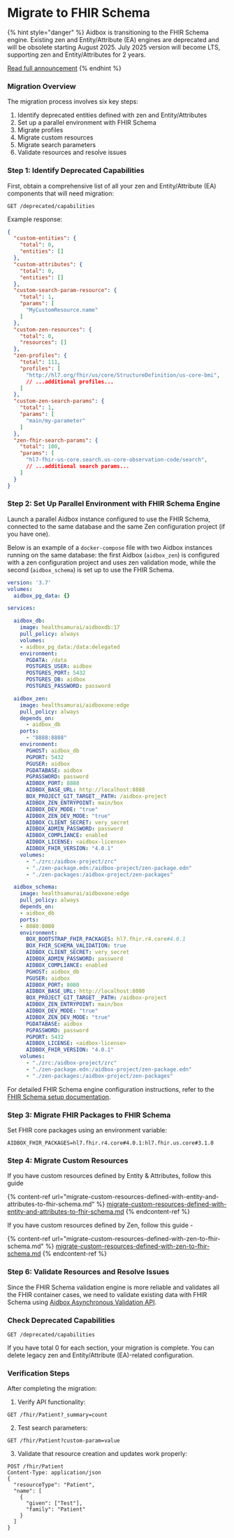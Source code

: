 # Migrate to FHIR Schema

{% hint style="danger" %}
Aidbox is transitioning to the FHIR Schema engine. Existing zen and Entity/Attribute (EA) engines are deprecated and will be obsolete starting August 2025. July 2025 version will become LTS, supporting zen and Entity/Attributes for 2 years.

[Read full announcement](https://www.health-samurai.io/news/aidbox-transitions-to-the-fhir-schema-engine)
{% endhint %}

### Migration Overview

The migration process involves six key steps:

1. Identify deprecated entities defined with zen and Entity/Attributes
2. Set up a parallel environment with FHIR Schema
3. Migrate profiles
4. Migrate custom resources
5. Migrate search parameters
6. Validate resources and resolve issues

### Step 1: Identify Deprecated Capabilities

First, obtain a comprehensive list of all your zen and Entity/Attribute (EA) components that will need migration:

```http
GET /deprecated/capabilities
```

Example response:

```json
{
  "custom-entities": {
    "total": 0,
    "entities": []
  },
  "custom-attributes": {
    "total": 0,
    "entities": []
  },
  "custom-search-param-resource": {
    "total": 1,
    "params": [
      "MyCustomResource.name"
    ]
  },
  "custom-zen-resources": {
    "total": 0,
    "resources": []
  },
  "zen-profiles": {
    "total": 111,
    "profiles": [
      "http://hl7.org/fhir/us/core/StructureDefinition/us-core-bmi",
      // ...additional profiles...
    ]
  },
  "custom-zen-search-params": {
    "total": 1,
    "params": [
      "main/my-parameter"
    ]
  },
  "zen-fhir-search-params": {
    "total": 100,
    "params": [
      "hl7-fhir-us-core.search.us-core-observation-code/search",
      // ...additional search params...
    ]
  }
}
```

### Step 2: Set Up Parallel Environment with FHIR Schema Engine

Launch a parallel Aidbox instance configured to use the FHIR Schema, connected to the same database and the same Zen configuration project (if you have one).

Below is an example of a `docker-compose` file with two Aidbox instances running on the same database: the first Aidbox (`aidbox_zen`) is configured with a zen configuration project and uses zen validation mode, while the second (`aidbox_schema`) is set up to use the FHIR Schema.

```yaml
version: '3.7'
volumes:
  aidbox_pg_data: {}

services:

  aidbox_db:
    image: healthsamurai/aidboxdb:17
    pull_policy: always
    volumes:
    - aidbox_pg_data:/data:delegated
    environment:
      PGDATA: /data
      POSTGRES_USER: aidbox
      POSTGRES_PORT: 5432
      POSTGRES_DB: aidbox
      POSTGRES_PASSWORD: password

  aidbox_zen:
    image: healthsamurai/aidboxone:edge
    pull_policy: always
    depends_on: 
      - aidbox_db
    ports:
      - "8888:8888"
    environment:
      PGHOST: aidbox_db
      PGPORT: 5432
      PGUSER: aidbox
      PGDATABASE: aidbox
      PGPASSWORD: password
      AIDBOX_PORT: 8888
      AIDBOX_BASE_URL: http://localhost:8888
      BOX_PROJECT_GIT_TARGET__PATH: /aidbox-project
      AIDBOX_ZEN_ENTRYPOINT: main/box
      AIDBOX_DEV_MODE: "true"
      AIDBOX_ZEN_DEV_MODE: "true"
      AIDBOX_CLIENT_SECRET: very_secret
      AIDBOX_ADMIN_PASSWORD: password
      AIDBOX_COMPLIANCE: enabled
      AIDBOX_LICENSE: <aidbox-license>
      AIDBOX_FHIR_VERSION: "4.0.1"
    volumes:
      - "./zrc:/aidbox-project/zrc"
      - "./zen-package.edn:/aidbox-project/zen-package.edn"
      - "./zen-packages:/aidbox-project/zen-packages"

  aidbox_schema:
    image: healthsamurai/aidboxone:edge
    pull_policy: always
    depends_on:
    - aidbox_db
    ports:
    - 8080:8080
    environment:
      BOX_BOOTSTRAP_FHIR_PACKAGES: hl7.fhir.r4.core#4.0.1
      BOX_FHIR_SCHEMA_VALIDATION: true
      AIDBOX_CLIENT_SECRET: very_secret
      AIDBOX_ADMIN_PASSWORD: password
      AIDBOX_COMPLIANCE: enabled
      PGHOST: aidbox_db
      PGUSER: aidbox
      AIDBOX_PORT: 8080
      AIDBOX_BASE_URL: http://localhost:8080
      BOX_PROJECT_GIT_TARGET__PATH: /aidbox-project
      AIDBOX_ZEN_ENTRYPOINT: main/box
      AIDBOX_DEV_MODE: "true"
      AIDBOX_ZEN_DEV_MODE: "true"
      PGDATABASE: aidbox
      PGPASSWORD: password
      PGPORT: 5432
      AIDBOX_LICENSE: <aidbox-license>
      AIDBOX_FHIR_VERSION: "4.0.1"
    volumes:
      - "./zrc:/aidbox-project/zrc"
      - "./zen-package.edn:/aidbox-project/zen-package.edn"
      - "./zen-packages:/aidbox-project/zen-packages"
```

For detailed FHIR Schema engine configuration instructions, refer to the [FHIR Schema setup documentation](../../profiling-and-validation/fhir-schema-validator/).

### Step 3: Migrate FHIR Packages to FHIR Schema

Set FHIR core packages using an environment variable:

```
AIDBOX_FHIR_PACKAGES=hl7.fhir.r4.core#4.0.1:hl7.fhir.us.core#3.1.0
```

### Step 4: Migrate Custom Resources

If you have custom resources defined by Entity & Attributes, follow this guide

{% content-ref url="migrate-custom-resources-defined-with-entity-and-attributes-to-fhir-schema.md" %}
[migrate-custom-resources-defined-with-entity-and-attributes-to-fhir-schema.md](migrate-custom-resources-defined-with-entity-and-attributes-to-fhir-schema.md)
{% endcontent-ref %}

If you have custom resources defined by Zen, follow this guide -

{% content-ref url="migrate-custom-resources-defined-with-zen-to-fhir-schema.md" %}
[migrate-custom-resources-defined-with-zen-to-fhir-schema.md](migrate-custom-resources-defined-with-zen-to-fhir-schema.md)
{% endcontent-ref %}

### Step 6: Validate Resources and Resolve Issues

Since the FHIR Schema validation engine is more reliable and validates all the FHIR container cases, we need to validate existing data with FHIR Schema using [Aidbox Asynchronous Validation API](../../profiling-and-validation/asynchronous-resource-validation.md).

### Check Deprecated Capabilities

```
GET /deprecated/capabilities
```

If you have total 0 for each section, your migration is complete. You can delete legacy zen and Entity/Attribute (EA)-related configuration.

### Verification Steps

After completing the migration:

1. Verify API functionality:

```http
GET /fhir/Patient?_summary=count
```

2. Test search parameters:

```http
GET /fhir/Patient?custom-param=value
```

3. Validate that resource creation and updates work properly:

```http
POST /fhir/Patient
Content-Type: application/json
{
  "resourceType": "Patient",
  "name": [
    {
      "given": ["Test"],
      "family": "Patient"
    }
  ]
}
```
